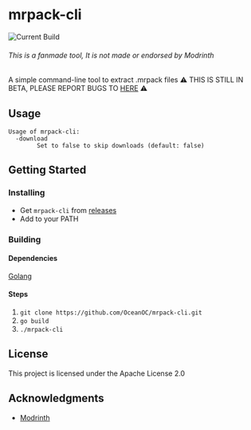 # mrpack-cli
![Current Build](https://github.com/oceanoc/mrpack-cli/actions/workflows/go.yml/badge.svg)
###### This is a fanmade tool, It is not made or endorsed by Modrinth
A simple command-line tool to extract .mrpack files
⚠️ THIS IS STILL IN BETA, PLEASE REPORT BUGS TO [HERE](https://github.com/OceanOC/mrpack-cli/issues) ⚠️

## Usage
```
Usage of mrpack-cli:
  -download
        Set to false to skip downloads (default: false)
```

## Getting Started
### Installing
- Get `mrpack-cli` from [releases](https://github.com/OceanOC/mrpack-cli/releases)
- Add to your PATH
### Building
#### Dependencies
[Golang](https://go.dev)
#### Steps
1. `git clone https://github.com/OceanOC/mrpack-cli.git`
2. `go build`
3. `./mrpack-cli`
## License
This project is licensed under the Apache License 2.0
## Acknowledgments
- [Modrinth](https://modrinth.com)
